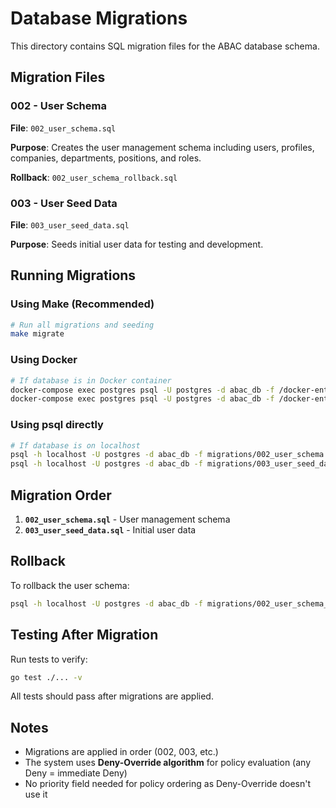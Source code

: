 # Database Migrations

This directory contains SQL migration files for the ABAC database schema.

## Migration Files

### 002 - User Schema
**File**: `002_user_schema.sql`

**Purpose**: Creates the user management schema including users, profiles, companies, departments, positions, and roles.

**Rollback**: `002_user_schema_rollback.sql`

### 003 - User Seed Data
**File**: `003_user_seed_data.sql`

**Purpose**: Seeds initial user data for testing and development.

## Running Migrations

### Using Make (Recommended)

```bash
# Run all migrations and seeding
make migrate
```

### Using Docker

```bash
# If database is in Docker container
docker-compose exec postgres psql -U postgres -d abac_db -f /docker-entrypoint-initdb.d/migrations/002_user_schema.sql
docker-compose exec postgres psql -U postgres -d abac_db -f /docker-entrypoint-initdb.d/migrations/003_user_seed_data.sql
```

### Using psql directly

```bash
# If database is on localhost
psql -h localhost -U postgres -d abac_db -f migrations/002_user_schema.sql
psql -h localhost -U postgres -d abac_db -f migrations/003_user_seed_data.sql
```

## Migration Order

1. **`002_user_schema.sql`** - User management schema
2. **`003_user_seed_data.sql`** - Initial user data

## Rollback

To rollback the user schema:

```bash
psql -h localhost -U postgres -d abac_db -f migrations/002_user_schema_rollback.sql
```

## Testing After Migration

Run tests to verify:

```bash
go test ./... -v
```

All tests should pass after migrations are applied.

## Notes

- Migrations are applied in order (002, 003, etc.)
- The system uses **Deny-Override algorithm** for policy evaluation (any Deny = immediate Deny)
- No priority field needed for policy ordering as Deny-Override doesn't use it
